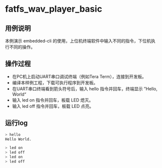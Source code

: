 # fatfs_wav_player_basic



## 用例说明

本例演示 embedded-cli 的使用，上位机终端软件中输入不同的指令，下位机执行不同的操作。

## 操作过程

+ 在PC机上启动UART串口调试终端（例如Tera Term），连接到开发板。
+ 编译本样例工程，下载可执行程序到开发板。
+ 在UART串口终端看到箭头符号后，输入 hello 指令并回车，终端显示 ”Hello, World“
+ 输入 led on 指令并回车，板载 LED 熄灭。
+ 输入 led off 指令并回车，板载 LED 点亮。

## 运行log

~~~bash
> hello
Hello World.

> led on
> led off
> led on
> led off
~~~



